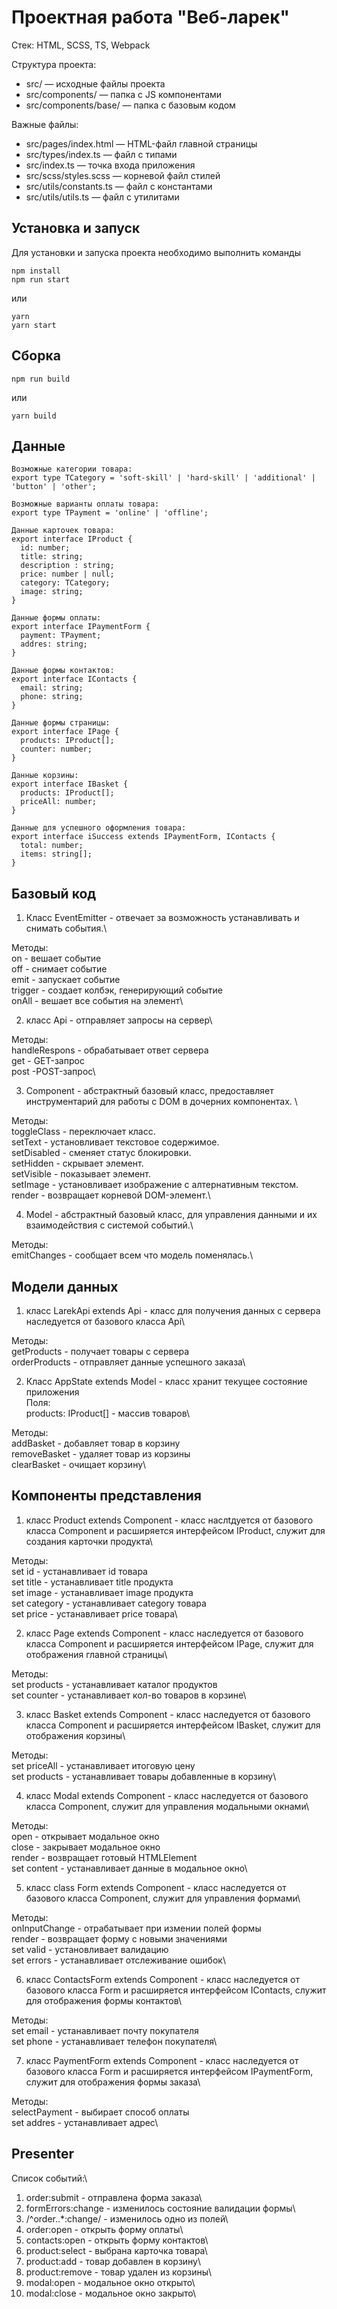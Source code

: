 # Проектная работа "Веб-ларек"

Стек: HTML, SCSS, TS, Webpack

Структура проекта:
- src/ — исходные файлы проекта
- src/components/ — папка с JS компонентами
- src/components/base/ — папка с базовым кодом

Важные файлы:
- src/pages/index.html — HTML-файл главной страницы
- src/types/index.ts — файл с типами
- src/index.ts — точка входа приложения
- src/scss/styles.scss — корневой файл стилей
- src/utils/constants.ts — файл с константами
- src/utils/utils.ts — файл с утилитами

## Установка и запуск
Для установки и запуска проекта необходимо выполнить команды

```
npm install
npm run start
```

или

```
yarn
yarn start
```
## Сборка

```
npm run build
```

или

```
yarn build
```
## Данные

```
Возможные категории товара:
export type TCategory = 'soft-skill' | 'hard-skill' | 'additional' | 'button' | 'other';

Возможные варианты оплаты товара:
export type TPayment = 'online' | 'offline';

Данные карточек товара:
export interface IProduct {
  id: number;
  title: string; 
  description : string; 
  price: number | null; 
  category: TCategory;
  image: string; 
}

Данные формы оплаты:
export interface IPaymentForm {
  payment: TPayment; 
  addres: string;
}

Данные формы контактов:
export interface IContacts { 
  email: string;
  phone: string;
}

Данные формы страницы:
export interface IPage {
  products: IProduct[];
  counter: number;
}

Данные корзины:
export interface IBasket { 
  products: IProduct[];
  priceAll: number;
}

Данные для успешного оформления товара:
export interface iSuccess extends IPaymentForm, IContacts {
  total: number;
  items: string[];
}
```

## Базовый код
1) Класс EventEmitter - отвечает за возможность устанавливать и снимать события.\

Методы: \
on - вешает событие\
off - снимает событие\
emit - запускает событие\
trigger - создает колбэк, генерирующий событие\
onAll - вешает все события на элемент\

2) класс Api - отправляет запросы на сервер\

Методы: \
handleRespons - обрабатывает ответ сервера\
get - GET-запрос\
post -POST-запрос\

3) Component<T> - абстрактный базовый класс, предоставляет инструментарий для работы с DOM в дочерних компонентах. \

Методы:\
toggleClass - переключает класс.\
setText - установливает текстовое содержимое.\
setDisabled - сменяет статус блокировки.\
setHidden - скрывает элемент.\
setVisible - показывает элемент.\
setImage - установливает изображение с алтернативным текстом.\
render - возвращает корневой DOM-элемент.\

4) Model<T> - абстрактный базовый класс, для управления данными и их взаимодействия с системой событий.\

Методы:\
emitChanges - cообщает всем что модель поменялась.\

## Модели данных

1) класс LarekApi extends Api - класс для получения данных с сервера наследуется от базового класса Api\

Методы:\
getProducts - получает товары с сервера\
orderProducts - отправляет данные успешного заказа\

2) Класс AppState extends Model<T> - класс хранит текущее состояние приложения\
Поля:\
products: IProduct[] - массив товаров\

Методы:\
addBasket - добавляет товар в корзину\
removeBasket - удаляет товар из корзины\
clearBasket - очищает корзину\


## Компоненты представления
1) класс Product extends Component<IProduct> - класс наслtдуется от базового класса Component<T> и расширяется интерфейсом IProduct, служит для создания карточки продукта\

Методы:\
set id - устанавливает id товара\
set title - устанавливает title продукта\
set image - устанавливает image продукта\
set category - устанавливает category товара\
set price - устанавливает price товара\

2) класс Page extends Component<IPage> - класс наследуется от базового класса Component<T> и расширяется интерфейсом IPage, служит для отображения главной страницы\

Методы:\
set products - устанавливает каталог продуктов\
set counter - устанавливает кол-во товаров в корзине\

3) класс Basket extends Component<IBasket> - класс наследуется от базового класса Component<T> и расширяется интерфейсом IBasket, служит для отображения корзины\

Методы:\
set priceAll - устанавливает итоговую цену\
set products - устанавливает товары добавленные в корзину\

4) класс Modal<T> extends Component<T> - класс наследуется от базового класса Component<T>, служит для управления модальными окнами\

Методы:\
open - открывает модальное окно\
close - закрывает модальное окно\
render - возвращает готовый HTMLElement\
set content - устанавливает данные в модальное окно\

5) класс class Form<T> extends Component<T> - класс наследуется от базового класса Component<T>, служит для управления формами\

Методы:\
onInputChange - отрабатывает при измении полей формы\
render - возвращает форму с новыми значениями\
set valid - установливает валидацию \
set errors - устанавливает отслеживание ошибок\

6) класс ContactsForm extends Component<IContacts> - класс наследуется от базового класса Form<T> и расширяется интерфейсом IContacts, служит для отображения формы контактов\

Методы:\
set email - устанавливает почту покупателя\
set phone - устанавливает телефон покупателя\

7) класс PaymentForm extends Component<IPaymentForm> - класс наследуется от базового класса Form<T> и расширяется интерфейсом IPaymentForm, служит для отображения формы заказа\

Методы:\
selectPayment - выбирает способ оплаты\
set addres - устанавливает адрес\

## Presenter

Список событий:\
1) order:submit - отправлена форма заказа\
2) formErrors:change - изменилось состояние валидации формы\
3) /^order\..*:change/ - изменилось одно из полей\
4) order:open - открыть форму оплаты\
5) contacts:open - открыть форму контактов\
6) product:select - выбрана карточка товара\
7) product:add - товар добавлен в корзину\
8) product:remove - товар удален из корзины\
9) modal:open - модальное окно открыто\
10) modal:close - модальное окно закрыто\
